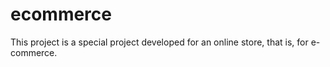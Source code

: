 # ecommerce
This project is a special project developed for an online store, that is, for e-commerce.
